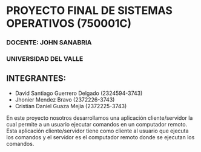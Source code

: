 # PROYECTO FINAL DE SISTEMAS OPERATIVOS (750001C)
### DOCENTE: JOHN SANABRIA
### UNIVERSIDAD DEL VALLE

## INTEGRANTES:
- David Santiago Guerrero Delgado (2324594-3743)
- Jhonier Mendez Bravo (2372226-3743)
- Cristian Daniel Guaza Mejia (2372225-3743)

En este proyecto nosotros desarrollamos una aplicación cliente/servidor la cual permite a un usuario ejecutar comandos en un computador remoto. Esta aplicación cliente/servidor tiene como cliente al usuario que ejecuta los comandos y el servidor es el computador remoto  donde se ejecutan los comandos.